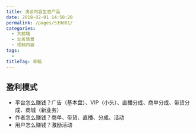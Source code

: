 ```yaml
---
title: 浅谈内容生态产品
date: 2018-02-01 14:50:28
permalink: /pages/539d01/
categories: 
  - 大前端
  - 业务场景
  - 视频内容
tags: 
  - 
titleTag: 草稿
---
```



## 盈利模式
- 平台怎么赚钱？广告（基本盘）、VIP（小头）、直播分成、商单分成、带货分成、商城（新业务）
- 作者怎么赚钱？商单、带货、直播、分成、活动
- 用户怎么赚钱？激励活动